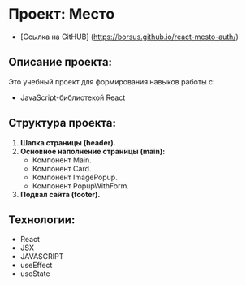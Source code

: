 # Проект: Место

- [Ссылка на GitHUB] (https://borsus.github.io/react-mesto-auth/)

## Описание проекта:

Это учебный проект для формирования навыков работы с:

- JavaScript-библиотекой React

## Структура проекта:

1. **Шапка страницы (header).**
2. **Основное наполнение страницы (main):**
   - Компонент Main.
   - Компонент Card.
   - Компонент ImagePopup.
   - Компонент PopupWithForm.
3. **Подвал сайта (footer).**

## Технологии:

- React
- JSX
- JAVASCRIPT
- useEffect
- useState
